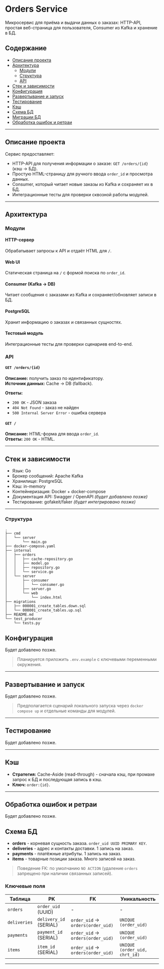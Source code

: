# Orders Service

Микросервис для приёма и выдачи данных о заказах: HTTP-API, простая веб-страница для пользователя, Consumer из Kafka и хранение в БД.

## Содержание
- [Описание проекта](#описание-проекта)
- [Архитектура](#архитектура)
  - [Модули](#модули)
  - [Структура](#структура)
  - [API](#api)
- [Стек и зависимости](#стек-и-зависимости)
- [Конфигурация](#конфигурация)
- [Развертывание и запуск](#развертывание-и-запуск)
- [Тестирование](#тестирование)
- [Кэш](#кэш)
- [Схема БД](#схема-бд)
- [Миграции БД](#миграции-бд)
- [Обработка ошибок и ретраи](#обработка-ошибок-и-ретраи)

---

## Описание проекта

Сервис предоставляет:
- HTTP-API для получения информации о заказе: `GET /orders/{id}` (кэш -> БД).
- Простую HTML-страницу для ручного ввода `order_id` и просмотра данных.
- Consumer, который читает новые заказы из Kafka и сохраняет их в БД.
- Интеграционные тесты для проверки сквозной работы модулей.

---

## Архитектура

### Модули

#### HTTP-сервер
Обрабатывает запросы к API и отдаёт HTML для `/`.

#### Web UI
Статическая страница на `/` с формой поиска по `order_id`.

#### Consumer (Kafka -> DB)
Читает сообщения с заказами из Kafka и сохраняет/обновляет записи в БД.

#### PostgreSQL
Хранит информацию о заказах и связанных сущностях.

#### Тестовый модуль
Интеграционные тесты для проверки сценариев end-to-end.

### API

#### `GET /orders/{id}`
**Описание:** получить заказ по идентификатору.  
**Источник данных:** Cache -> DB (fallback).

**Ответы:**
- `200 OK` - JSON заказа
- `404 Not Found` - заказ не найден
- `500 Internal Server Error` - ошибка сервера

#### `GET /`
**Описание:** HTML-форма для ввода `order_id`.  
**Ответы:** `200 OK` - HTML.

---

## Стек и зависимости
- Язык: Go
- Брокер сообщений: Apache Kafka
- Хранилище: PostgreSQL
- Кэш: in-memory
- Контейнеризация: Docker + docker-compose
- Документация API: Swagger / OpenAPI *(будет добавлено позже)*
- Тестирование: gofakeit/faker *(будет интегрировано позже)*

---

### Структура
```
.
├── cmd
│   └── server
│       └── main.go
├── docker-compose.yaml
├── internal
│   ├── orders
│   │   ├── cache-repository.go
│   │   ├── model.go
│   │   ├── repository.go
│   │   └── service.go
│   └── server
│       ├── consumer
│       │   └── consumer.go
│       ├── server.go
│       └── web
│           └── index.html
├── migrations
│   ├── 000001_create_tables.down.sql
│   └── 000001_create_tables.up.sql
├── README.md
└── test_producer
    └── tests.py
```


## Конфигурация
Будет добавлено позже.

> Планируется приложить `.env.example` с ключевыми переменными окружения.

---

## Развертывание и запуск
Будет добавлено позже.

> Предполагается сценарий локального запуска через `docker compose up` и отдельные команды для модулей.

---

## Тестирование
Будет добавлено позже.

---

## Кэш
- **Стратегия:** Cache-Aside (read-through) - сначала кэш, при промахе запрос к БД и последующая запись в кэш.  
- **Ключ:** `order:{id}`.

---


## Обработка ошибок и ретраи
Будет добавлено позже.



## Схема БД

- **orders** - корневая сущность заказа. `order_uid UUID PRIMARY KEY`.
- **deliveries** - адрес и контакты доставки. 1 запись на заказ.
- **payments** - платёжные атрибуты. 1 запись на заказ.
- **items** - товарные позиции заказа. Много записей на заказ.

> Поведение FK: по умолчанию `NO ACTION` (удаление `orders` запрещено при наличии связанных записей).

### Ключевые поля

| Таблица     | PK                        | FK                                   | Уникальность                         |
|-------------|---------------------------|--------------------------------------|--------------------------------------|
| `orders`    | `order_uid` (UUID)        | -                                    | -                                    |
| `deliveries`| `delivery_id` (SERIAL)    | `order_uid` -> `orders(order_uid)`    | `UNIQUE (order_uid)`                 |
| `payments`  | `payment_id` (SERIAL)     | `order_uid` -> `orders(order_uid)`    | `UNIQUE (order_uid)`                 |
| `items`     | `item_id` (SERIAL)        | `order_uid` -> `orders(order_uid)`    | `UNIQUE (order_uid, chrt_id)`        |

---